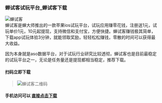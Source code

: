 ### 蝉试客试玩平台_蝉试客下载
![蝉试客](http://shiwan.pro/img/chanshike.jpg)<br/>
蝉试客是蝉大师推出的一款苹果ios试玩平台，试玩应用赚零花钱，注册送1元，试玩单价1元，10元起提现，支持微信和支付宝，方便快捷。蝉试客赚钱极其简单，下载app试玩体验3分钟，就能领取奖励，轻轻松松赚钱，零散的时间可以获得最大收益。


因为本身就是aso数据平台，对于试玩行业研究比较透彻，蝉试客也是目前最稳定的试玩平台之一，无论是任务量还是提现都相当稳定，推荐下载。

 #### 扫码立即下载  
> ![蝉试客二维码](http://shiwan.pro/img/chanshike-qr.jpg "蝉试客二维码")<br/>

#### 手机访问可以 [直接点击下载](http://csk1.jinchanzhuanqian.com/?uid=3397474 "直接点击下载")
